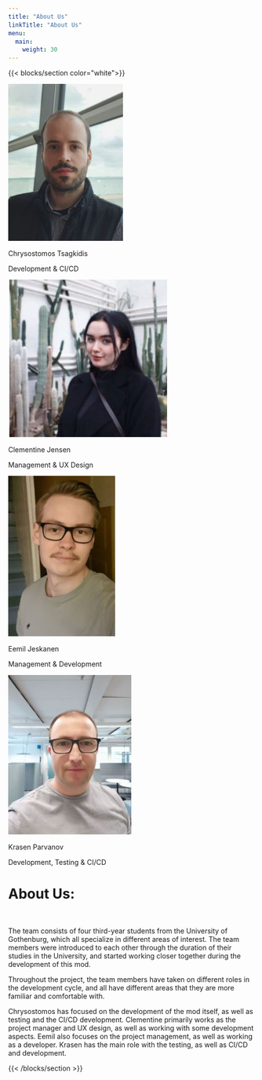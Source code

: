 ```yaml
---
title: "About Us"
linkTitle: "About Us"
menu:
  main:
    weight: 30
---
```


{{< blocks/section  color="white">}}
<div class="description-image">
  <div class="about-us-picture">
    <img src="chrys small picture.JPG" alt="Picture of Chrysostomos">
  </div>

  <p  class="name-p"> Chrysostomos Tsagkidis</p>
  <p> Development & CI/CD</p>

</div>

<div class="description-image">
  <div class="about-us-picture">  
    <img src="clem small picture.JPG" alt="Picture of Clementine">
  </div>

  <p  class="name-p"> Clementine Jensen</p>
  <p> Management & UX Design</p>

</div>

<div class="description-image">
  <div class="about-us-picture">
    <img src="Eemil small picture.JPG" alt="Picture of Eemil">
  </div>

  <p  class="name-p"> Eemil Jeskanen</p>
  <p> Management & Development</p>

</div>

<div class="description-image">
  <div class="about-us-picture">
    <img src="krasen small picture.JPG" alt="Picture of Krasen">
  </div>

  <p class="name-p"> Krasen Parvanov</p>
  <p> Development, Testing & CI/CD</p>

</div>

<div class="about-us-description">
  <h1>About Us:</h1>
  <br>
  <p>The team consists of four third-year students from the University of Gothenburg, which all specialize in different areas of interest. The team members were introduced to each other through the duration of their studies in the University, and started working closer together during the development of this mod.</p>

  <p> Throughout the project, the team members have taken on different roles in the development cycle, and all have different areas that they are more familiar and comfortable with. </p>
  
  <p>Chrysostomos has focused on the development of the mod itself, as well as testing and the CI/CD development. Clementine primarily works as the project manager and UX design, as well as working with some development aspects. Eemil also focuses on the project management, as well as working as a developer. Krasen has the main role with the testing, as well as CI/CD and development. </p>

</div>

{{< /blocks/section >}}

